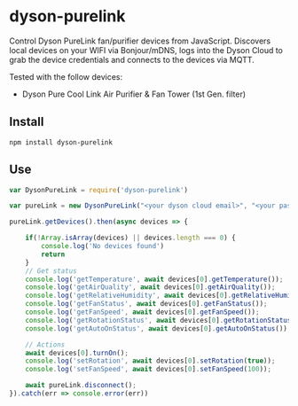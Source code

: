 # dyson-purelink

Control Dyson PureLink fan/purifier devices from JavaScript. Discovers local devices on your WIFI via Bonjour/mDNS, logs into the Dyson Cloud to grab the device credentials and connects to the devices via MQTT.

Tested with the follow devices:
- Dyson Pure Cool Link Air Purifier & Fan Tower (1st Gen. filter)

## Install
```
npm install dyson-purelink
```

## Use

```javascript
var DysonPureLink = require('dyson-purelink')

var pureLink = new DysonPureLink("<your dyson cloud email>", "<your password>", "<your country>");

pureLink.getDevices().then(async devices => {

    if(!Array.isArray(devices) || devices.length === 0) {
        console.log('No devices found')
        return
    }
    // Get status
    console.log('getTemperature', await devices[0].getTemperature());
    console.log('getAirQuality', await devices[0].getAirQuality());
    console.log('getRelativeHumidity', await devices[0].getRelativeHumidity());
    console.log('getFanStatus', await devices[0].getFanStatus());
    console.log('getFanSpeed', await devices[0].getFanSpeed());
    console.log('getRotationStatus', await devices[0].getRotationStatus());
    console.log('getAutoOnStatus', await devices[0].getAutoOnStatus());

    // Actions
    await devices[0].turnOn();
    console.log('setRotation', await devices[0].setRotation(true));
    console.log('setFanSpeed', await devices[0].setFanSpeed(100));

    await pureLink.disconnect();
}).catch(err => console.error(err))

```
